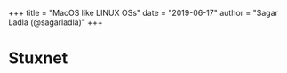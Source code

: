 +++
title = "MacOS like LINUX OSs"
date = "2019-06-17"
author = "Sagar Ladla (@sagarladla)"
+++

# Stuxnet
